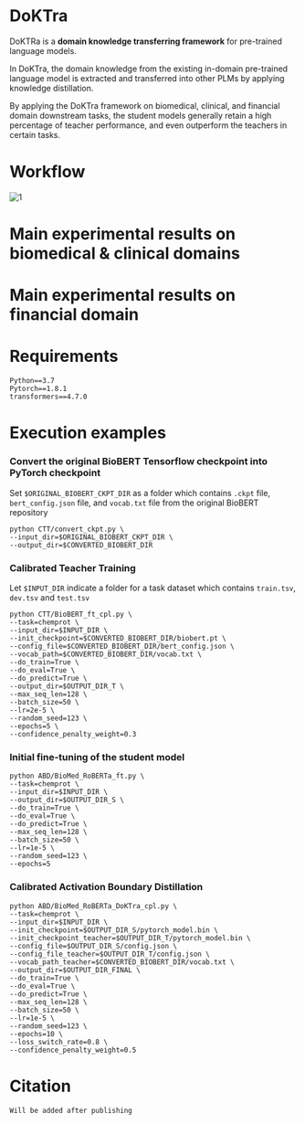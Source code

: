 # DoKTra
DoKTRa is a **domain knowledge transferring framework** for pre-trained language models. 

In DoKTra, the domain knowledge from the existing in-domain pre-trained language model is extracted and transferred into other PLMs by applying knowledge distillation.

By applying the DoKTra framework on biomedical, clinical, and financial domain downstream tasks, the student models generally retain a high percentage of teacher performance, and even outperform the teachers in certain tasks.

# Workflow
![1](https://user-images.githubusercontent.com/101086211/157597476-78c41eaa-8805-45bf-86e0-39d88c25868e.jpg)


# Main experimental results on biomedical & clinical domains


# Main experimental results on financial domain


# Requirements
```
Python==3.7
Pytorch==1.8.1
transformers==4.7.0
```

# Execution examples
### Convert the original BioBERT Tensorflow checkpoint into PyTorch checkpoint
Set ```$ORIGINAL_BIOBERT_CKPT_DIR``` as a folder which contains ```.ckpt``` file, ```bert_config.json``` file, and ```vocab.txt``` file from the original BioBERT repository
```
python CTT/convert_ckpt.py \
--input_dir=$ORIGINAL_BIOBERT_CKPT_DIR \
--output_dir=$CONVERTED_BIOBERT_DIR
```

### Calibrated Teacher Training
Let ```$INPUT_DIR``` indicate a folder for a task dataset which contains ```train.tsv```, ```dev.tsv``` and ```test.tsv```
```
python CTT/BioBERT_ft_cpl.py \
--task=chemprot \
--input_dir=$INPUT_DIR \
--init_checkpoint=$CONVERTED_BIOBERT_DIR/biobert.pt \
--config_file=$CONVERTED_BIOBERT_DIR/bert_config.json \
--vocab_path=$CONVERTED_BIOBERT_DIR/vocab.txt \
--do_train=True \
--do_eval=True \
--do_predict=True \
--output_dir=$OUTPUT_DIR_T \
--max_seq_len=128 \
--batch_size=50 \
--lr=2e-5 \
--random_seed=123 \
--epochs=5 \
--confidence_penalty_weight=0.3
```

### Initial fine-tuning of the student model
```
python ABD/BioMed_RoBERTa_ft.py \
--task=chemprot \
--input_dir=$INPUT_DIR \
--output_dir=$OUTPUT_DIR_S \
--do_train=True \
--do_eval=True \
--do_predict=True \
--max_seq_len=128 \
--batch_size=50 \
--lr=1e-5 \
--random_seed=123 \
--epochs=5 
```

### Calibrated Activation Boundary Distillation
```
python ABD/BioMed_RoBERTa_DoKTra_cpl.py \
--task=chemprot \
--input_dir=$INPUT_DIR \
--init_checkpoint=$OUTPUT_DIR_S/pytorch_model.bin \
--init_checkpoint_teacher=$OUTPUT_DIR_T/pytorch_model.bin \
--config_file=$OUTPUT_DIR_S/config.json \
--config_file_teacher=$OUTPUT_DIR_T/config.json \
--vocab_path_teacher=$CONVERTED_BIOBERT_DIR/vocab.txt \
--output_dir=$OUTPUT_DIR_FINAL \
--do_train=True \
--do_eval=True \
--do_predict=True \
--max_seq_len=128 \
--batch_size=50 \
--lr=1e-5 \
--random_seed=123 \
--epochs=10 \
--loss_switch_rate=0.8 \
--confidence_penalty_weight=0.5
```

# Citation
```
Will be added after publishing
```
